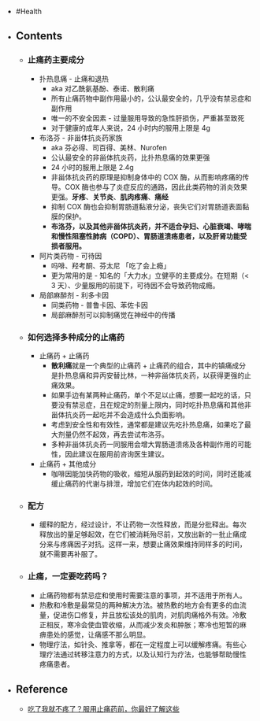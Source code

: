 - #Health
- ## Contents
	- ### 止痛药主要成分
		- 扑热息痛 - 止痛和退热
			- aka 对乙酰氨基酚、泰诺、散利痛
			- 所有止痛药物中副作用最小的，公认最安全的，几乎没有禁忌症和副作用
			- 唯一的不安全因素 - 过量服用导致的急性肝损伤，严重甚至致死
			- 对于健康的成年人来说，24 小时内的服用上限是 4g
		- 布洛芬 - 非甾体抗炎药家族
			- aka 芬必得、司百得、美林、Nurofen
			- 公认最安全的非甾体抗炎药，比扑热息痛的效果更强
			- 24 小时的服用上限是 2.4g
			- 非甾体抗炎药的原理是抑制身体中的 COX 酶，从而影响疼痛的传导。COX 酶也参与了炎症反应的通路，因此此类药物的消炎效果更强。**牙疼**、**关节炎**、**肌肉疼痛**、**痛经**
			- 抑制 COX 酶也会抑制胃肠道黏液分泌，丧失它们对胃肠道表面黏膜的保护。
			- **布洛芬，以及其他非甾体抗炎药，并不适合孕妇、心脏衰竭、哮喘和慢性阻塞性肺病（COPD）、胃肠道溃疡患者，以及肝肾功能受损者服用。**
		- 阿片类药物 - 可待因
			- 吗啡、羟考酮、芬太尼 「吃了会上瘾」
			- 更为常用的是 - 知名的「大力水」立健亭的主要成分。在短期（< 3 天）、少量服用的前提下，可待因不会导致药物成瘾。
		- 局部麻醉剂 - 利多卡因
			- 同类药物 - 普鲁卡因、苯佐卡因
			- 局部麻醉剂可以抑制痛觉在神经中的传播
	- ### 如何选择多种成分的止痛药
		- 止痛药 + 止痛药
			- **散利痛**就是一个典型的止痛药 + 止痛药的组合，其中的镇痛成分是扑热息痛和异丙安替比林，一种非甾体抗炎药，以获得更强的止痛效果。
			- 如果手边有某两种止痛药，单个不足以止痛，想要一起吃的话，只要没有禁忌症，且在规定的剂量上限内，同时吃扑热息痛和其他非甾体抗炎药一起吃并不会造成什么负面影响。
			- 考虑到安全性和有效性，通常都是建议先吃扑热息痛，如果吃了最大剂量仍然不起效，再去尝试布洛芬。
			- 多种非甾体抗炎药一同服用会增大胃肠道溃疡及各种副作用的可能性，因此建议在服用前咨询医生建议。
		- 止痛药 + 其他成分
			- 咖啡因能加快药物的吸收，缩短从服药到起效的时间，同时还能减缓止痛药的代谢与排泄，增加它们在体内起效的时间。
	- ### 配方
		- 缓释的配方，经过设计，不让药物一次性释放，而是分批释出。每次释放出的量足够起效，在它们被消耗殆尽前，又放出新的一批止痛成分来与疼痛因子对抗。这样一来，想要止痛效果维持同样多的时间，就不需要再补服了。
	- ### 止痛，一定要吃药吗？
		- 止痛药物都有禁忌症和使用时需要注意的事项，并不适用于所有人。
		- 热敷和冷敷是最常见的两种解决方法。被热敷的地方会有更多的血流量，促进伤口修复，并且放松该处的肌肉，对肌肉痛格外有效。冷敷正相反，寒冷会使血管收缩，从而减少发炎和肿胀；寒冷也短暂的麻痹患处的感觉，让痛感不那么明显。
		- 物理疗法，如针灸、推拿等，都在一定程度上可以缓解疼痛。有些心理疗法通过转移注意力的方式，以及认知行为疗法，也能够帮助慢性疼痛患者。
- ## Reference
	- [ 吃了我就不疼了？服用止痛药前，你最好了解这些](https://sspai.com/post/74125)